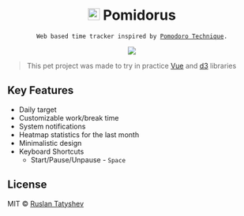 <h1 align="center">
  <img src="https://github.com//tatyshev/pomidorus/blob/master/static/android-chrome-192x192.png?raw=true" width="24"/>
  Pomidorus
</h1>

<p align="center">
  <code>Web based time tracker inspired by <a href="https://www.youtube.com/watch?v=VFW3Ld7JO0w">Pomodoro Technique</a>.</code>
</p>

<p align="center">
  <img src="https://github.com/tatyshev/pomidorus/blob/master/screenshots.png?raw=true"/>
</p>

> This pet project was made to try in practice <a href="https://vuejs.org/">Vue</a> and <a href="https://d3js.org/">d3</a> libraries

## Key Features

- Daily target
- Customizable work/break time
- System notifications
- Heatmap statistics for the last month
- Minimalistic design
- Keyboard Shortcuts
  - Start/Pause/Unpause - `Space`


## License

MIT © [Ruslan Tatyshev](http://github.com/tatyshev)
